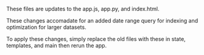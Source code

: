 These files are updates  to the app.js, app.py, and index.html.

These changes accomadate for an added date range query for indexing and optimization for larger datasets.

To apply these changes, simply replace the old files with these in state, templates, and main then rerun the app.
